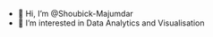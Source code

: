 - 👋 Hi, I’m @Shoubick-Majumdar
- 👀 I’m interested in Data Analytics and Visualisation

<!---
Shoubick-Majumdar/Shoubick-Majumdar is a ✨ special ✨ repository because its `README.md` (this file) appears on your GitHub profile.
You can click the Preview link to take a look at your changes.
--->
